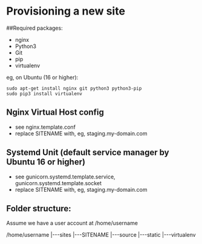 Provisioning a new site
=======================

##Required packages:

* nginx
* Python3
* Git
* pip
* virtualenv

eg, on Ubuntu (16 or higher):

    sudo apt-get install nginx git python3 python3-pip
    sudo pip3 install virtualenv

## Nginx Virtual Host config

* see nginx.template.conf
* replace SITENAME with, eg, staging.my-domain.com

## Systemd Unit (default service manager by Ubuntu 16 or higher)

* see gunicorn.systemd.template.service, gunicorn.systemd.template.socket
* replace SITENAME with, eg, staging.my-domain.com

## Folder structure:
Assume we have a user account at /home/username

/home/username
|---sites
    |---SITENAME
        |---source
        |---static
        |---virtualenv


